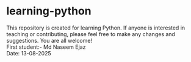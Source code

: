 # learning-python
This repository is created for learning Python. If anyone is interested in teaching or contributing, please feel free to make any changes and suggestions. You are all welcome!
<br>
First student:- Md Naseem Ejaz
<br>
Date: 13-08-2025